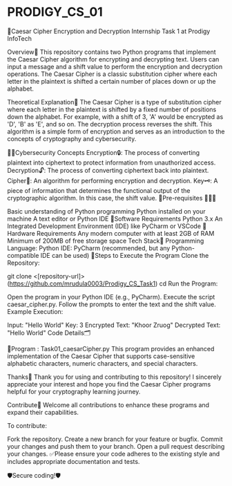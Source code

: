 # PRODIGY_CS_01
👾Caesar Cipher Encryption and Decryption
Internship Task 1 at Prodigy InfoTech

Overview🧐
This repository contains two Python programs that implement the Caesar Cipher algorithm for encrypting and decrypting text. Users can input a message and a shift value to perform the encryption and decryption operations. The Caesar Cipher is a classic substitution cipher where each letter in the plaintext is shifted a certain number of places down or up the alphabet.

Theoretical Explanation🤔
The Caesar Cipher is a type of substitution cipher where each letter in the plaintext is shifted by a fixed number of positions down the alphabet. For example, with a shift of 3, 'A' would be encrypted as 'D', 'B' as 'E', and so on. The decryption process reverses the shift. This algorithm is a simple form of encryption and serves as an introduction to the concepts of cryptography and cybersecurity.

🕵️‍♀️Cybersecurity Concepts
Encryption🔒: The process of converting plaintext into ciphertext to protect information from unauthorized access.
Decryption🔓: The process of converting ciphertext back into plaintext.
Cipher🧩: An algorithm for performing encryption and decryption.
Key🗝️: A piece of information that determines the functional output of the cryptographic algorithm. In this case, the shift value.
📍Pre-requisites
👨🏻‍💻

Basic understanding of Python programming
Python installed on your machine
A text editor or Python IDE
📌Software Requirements
Python 3.x
An Integrated Development Environment (IDE) like PyCharm or VSCode
📌Hardware Requirements
Any modern computer with at least 2GB of RAM
Minimum of 200MB of free storage space
Tech Stack🦾
Programming Language: Python
IDE: PyCharm (recommended, but any Python-compatible IDE can be used)
🚀Steps to Execute the Program
Clone the Repository:

git clone <[repository-url]> (https://github.com/mrudula0003/Prodigy_CS_Task1)
cd <repository-directory>
Run the Program:

Open the program in your Python IDE (e.g., PyCharm).
Execute the script caesar_cipher.py.
Follow the prompts to enter the text and the shift value.
Example Execution:

Input: "Hello World"
Key: 3
Encrypted Text: "Khoor Zruog"
Decrypted Text: "Hello World"
Code Details🗂️

📄Program : Task01_caesarCipher.py
This program provides an enhanced implementation of the Caesar Cipher that supports case-sensitive alphabetic characters, numeric characters, and special characters.

Thanks👏
Thank you for using and contributing to this repository! I sincerely appreciate your interest and hope you find the Caesar Cipher programs helpful for your cryptography learning journey.

Contribute🤝
Welcome all contributions to enhance these programs and expand their capabilities.

To contribute:

Fork the repository.
Create a new branch for your feature or bugfix.
Commit your changes and push them to your branch.
Open a pull request describing your changes.
✅Please ensure your code adheres to the existing style and includes appropriate documentation and tests.

🛡️Secure coding!🛡️
